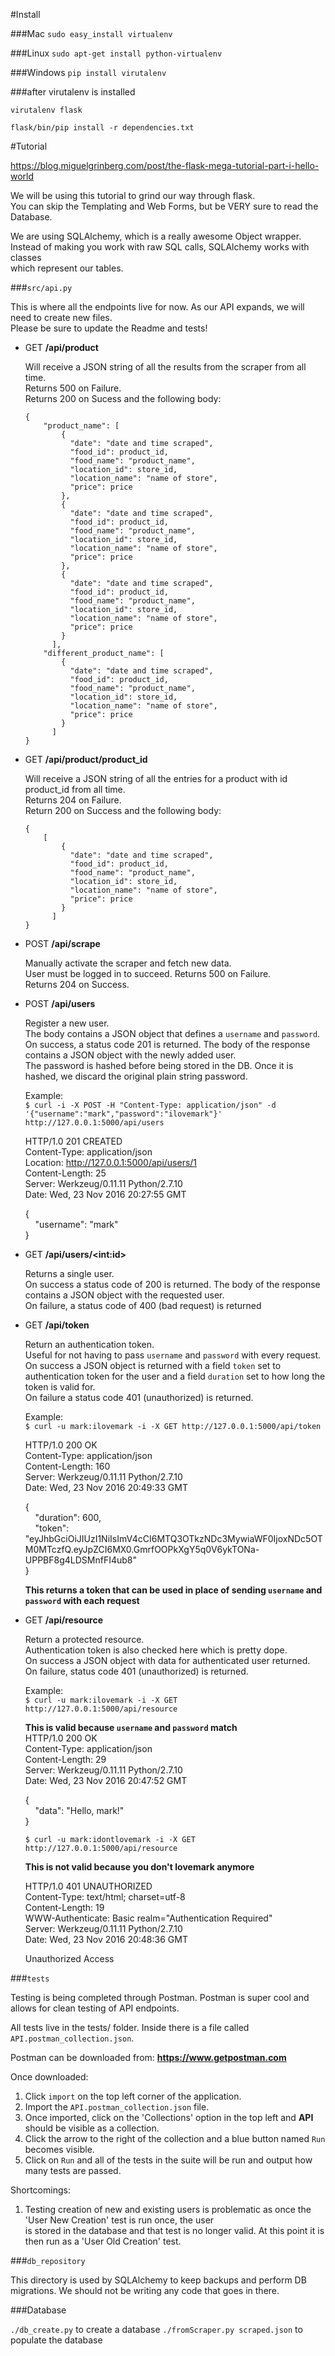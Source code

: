 #Install

###Mac
`sudo easy_install virtualenv`

###Linux
`sudo apt-get install python-virtualenv`

###Windows 
`pip install virutalenv`

###after virutalenv is installed
```
virutalenv flask

flask/bin/pip install -r dependencies.txt
```

#Tutorial

https://blog.miguelgrinberg.com/post/the-flask-mega-tutorial-part-i-hello-world<br>

We will be using this tutorial to grind our way through flask. <br>
You can skip the Templating and Web Forms, but be VERY sure to read the Database. <br>

We are using SQLAlchemy, which is a really awesome Object wrapper. <br>
Instead of making you work with raw SQL calls, SQLAlchemy works with classes<br>
which represent our tables. <br>

###`src/api.py`<br>

This is where all the endpoints live for now. As our API expands, we will <br>
need to create new files. <br>
Please be sure to update the Readme and tests! <br>

- GET **/api/product**

	Will receive a JSON string of all the results from the scraper from all time. <br>
	Returns 500 on Failure. <br>
	Returns 200 on Sucess and the following body: <br> 
	
	```
	{
		"product_name": [
		    {
		      "date": "date and time scraped", 
		      "food_id": product_id, 
		      "food_name": "product_name", 
		      "location_id": store_id, 
		      "location_name": "name of store", 
		      "price": price
		    }, 
		    {
		      "date": "date and time scraped", 
		      "food_id": product_id, 
		      "food_name": "product_name", 
		      "location_id": store_id, 
		      "location_name": "name of store", 
		      "price": price
		    }, 
		    {
		      "date": "date and time scraped", 
		      "food_id": product_id, 
		      "food_name": "product_name", 
		      "location_id": store_id, 
		      "location_name": "name of store", 
		      "price": price
		    }
		  ],
		"different_product_name": [
		    {
		      "date": "date and time scraped", 
		      "food_id": product_id, 
		      "food_name": "product_name", 
		      "location_id": store_id, 
		      "location_name": "name of store", 
		      "price": price
		    }
		  ]
	}
	```

- GET **/api/product/product_id**

	Will receive a JSON string of all the entries for a product with id product_id from all time. <br>
	Returns 204 on Failure. <br>
	Return 200 on Success and the following body: <br>
	```
	{
		[
		    {
		      "date": "date and time scraped", 
		      "food_id": product_id, 
		      "food_name": "product_name", 
		      "location_id": store_id, 
		      "location_name": "name of store", 
		      "price": price
		    }
		  ]
	}
	```

- POST **/api/scrape**

	Manually activate the scraper and fetch new data. <br> 
	User must be logged in to succeed. 
	Returns 500 on Failure. <br> 
	Returns 204 on Success. <br>

- POST **/api/users**

	Register a new user. <br>
	The body contains a JSON object that defines a `username` and `password`.<br>
	On success, a status code 201 is returned. The body of the response contains a JSON object with the newly added user. <br>
	The password is hashed before being stored in the DB. Once it is hashed, we discard the original plain string password. <br>

	Example: <br>
	```$ curl -i -X POST -H "Content-Type: application/json" -d '{"username":"mark","password":"ilovemark"}' http://127.0.0.1:5000/api/users```
	
	HTTP/1.0 201 CREATED <br>
	Content-Type: application/json <br>
	Location: http://127.0.0.1:5000/api/users/1 <br>
	Content-Length: 25 <br>
	Server: Werkzeug/0.11.11 Python/2.7.10 <br>
	Date: Wed, 23 Nov 2016 20:27:55 GMT <br>

	{ <br>
    &nbsp;&nbsp;&nbsp;&nbsp;"username": "mark" <br>
	}

- GET **/api/users/&lt;int:id&gt;**

	Returns a single user. <br>
	On success a status code of 200 is returned. The body of the response contains a JSON object with the requested user. <br>
	On failure, a status code of 400 (bad request) is returned

- GET **/api/token**

	Return an authentication token. <br>
	Useful for not having to pass `username` and `password` with every request. <br>
	On success a JSON object is returned with a field `token` set to authentication token for the user and a field `duration` set to 
	how long the token is valid for. <br>
	On failure a status code 401 (unauthorized) is returned. <br>

	Example: <br>
	```$ curl -u mark:ilovemark -i -X GET http://127.0.0.1:5000/api/token``` <br>
	
	HTTP/1.0 200 OK <br>
	Content-Type: application/json <br>
	Content-Length: 160 <br>
	Server: Werkzeug/0.11.11 Python/2.7.10 <br>
	Date: Wed, 23 Nov 2016 20:49:33 GMT <br>

	{ <br>
    &nbsp;&nbsp;&nbsp;&nbsp;"duration": 600, <br>
    &nbsp;&nbsp;&nbsp;&nbsp;"token": "eyJhbGciOiJIUzI1NiIsImV4cCI6MTQ3OTkzNDc3MywiaWF0IjoxNDc5OTM0MTczfQ.eyJpZCI6MX0.GmrfOOPkXgY5q0V6ykTONa-UPPBF8g4LDSMnfFI4ub8" <br>
	}

	**This returns a token that can be used in place of sending `username` and `password` with each request** <br>

- GET **/api/resource**

	Return a protected resource.<br>
	Authentication token is also checked here which is pretty dope. <br>
	On success a JSON object with data for authenticated user returned. <br>
	On failure, status code 401 (unauthorized) is returned. <br>

	Example: <br>
	```$ curl -u mark:ilovemark -i -X GET http://127.0.0.1:5000/api/resource``` <br>

	**This is valid because `username` and `password` match** <br>
	HTTP/1.0 200 OK <br>
	Content-Type: application/json <br>
	Content-Length: 29 <br>
	Server: Werkzeug/0.11.11 Python/2.7.10 <br>
	Date: Wed, 23 Nov 2016 20:47:52 GMT <br>

	{ <br>
    &nbsp;&nbsp;&nbsp;&nbsp;"data": "Hello, mark!" <br>
	}

	```$ curl -u mark:idontlovemark -i -X GET http://127.0.0.1:5000/api/resource``` <br>

	**This is not valid because you don't lovemark anymore** <br>

	HTTP/1.0 401 UNAUTHORIZED <br>
	Content-Type: text/html; charset=utf-8 <br>
	Content-Length: 19 <br>
	WWW-Authenticate: Basic realm="Authentication Required" <br>
	Server: Werkzeug/0.11.11 Python/2.7.10 <br>
	Date: Wed, 23 Nov 2016 20:48:36 GMT <br>

	Unauthorized Access

###`tests`

Testing is being completed through Postman. Postman is super cool and allows for clean testing of API endpoints.

All tests live in the tests/ folder. Inside there is a file called `API.postman_collection.json`.

Postman can be downloaded from: **https://www.getpostman.com**

Once downloaded:

1. Click `import` on the top left corner of the application.
2. Import the `API.postman_collection.json` file.
3. Once imported, click on the 'Collections' option in the top left and **API** should be visible as a collection.
4. Click the arrow to the right of the collection and a blue button named `Run` becomes visible.
5. Click on `Run` and all of the tests in the suite will be run and output how many tests are passed.

Shortcomings:

1. Testing creation of new and existing users is problematic as once the 'User New Creation' test is run once, the user <br>
is stored in the database and that test is no longer valid. At this point it is then run as a 'User Old Creation' test.

###`db_repository` 

This directory is used by SQLAlchemy to keep backups and perform DB migrations.
We should not be writing any code that goes in there. 

###Database

`./db_create.py` to create a database
`./fromScraper.py scraped.json` to populate the database
